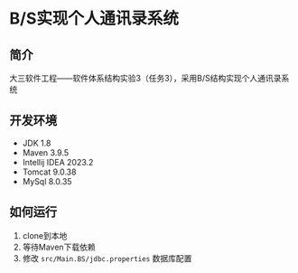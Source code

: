 # B/S实现个人通讯录系统

## 简介
大三软件工程——软件体系结构实验3（任务3），采用B/S结构实现个人通讯录系统

## 开发环境
- JDK 1.8
- Maven 3.9.5
- Intellij IDEA 2023.2
- Tomcat 9.0.38
- MySql 8.0.35

## 如何运行
1. clone到本地
2. 等待Maven下载依赖
3. 修改 `src/Main.BS/jdbc.properties` 数据库配置